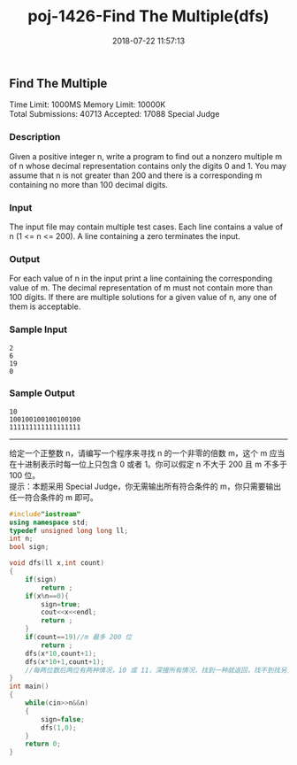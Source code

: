 ﻿---
title: poj-1426-Find The Multiple(dfs)
date: 2018-07-22 11:57:13
tags:
  - DFS
  - ACM
  - 搜索
  - POJ
  - C++
categories:
  - ACM
---

## Find The Multiple

Time Limit: 1000MS Memory Limit: 10000K  
Total Submissions: 40713 Accepted: 17088 Special Judge

### Description

Given a positive integer n, write a program to find out a nonzero multiple m of n whose decimal representation contains only the digits 0 and 1. You may assume that n is not greater than 200 and there is a corresponding m containing no more than 100 decimal digits.

### Input

The input file may contain multiple test cases. Each line contains a value of n (1 <= n <= 200). A line containing a zero terminates the input.

### Output

For each value of n in the input print a line containing the corresponding value of m. The decimal representation of m must not contain more than 100 digits. If there are multiple solutions for a given value of n, any one of them is acceptable.

### Sample Input

    2
    6
    19
    0

### Sample Output

    10
    100100100100100100
    111111111111111111

---

给定一个正整数 n，请编写一个程序来寻找 n 的一个非零的倍数 m，这个 m 应当在十进制表示时每一位上只包含 0 或者 1。你可以假定 n 不大于 200 且 m 不多于 100 位。  
提示：本题采用 Special Judge，你无需输出所有符合条件的 m，你只需要输出任一符合条件的 m 即可。

```cpp
#include"iostream"
using namespace std;
typedef unsigned long long ll;
int n;
bool sign;

void dfs(ll x,int count)
{
    if(sign)
        return ;
    if(x%n==0){
        sign=true;
        cout<<x<<endl;
        return ;
    }
    if(count==19)//m 最多 200 位
        return ;
    dfs(x*10,count+1);
    dfs(x*10+1,count+1);
    //每两位数后两位有两种情况，10 或 11，深搜所有情况，找到一种就返回，找不到找另外一颗子树
}
int main()
{
    while(cin>>n&&n)
    {
        sign=false;
        dfs(1,0);
    }
    return 0;
}
```

